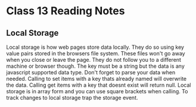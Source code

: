 # Class 13 Reading Notes

## Local Storage
Local storage is how web pages store data locally. They do so using key value pairs stored in the browsers file system. These files won't go away when you close or leave the page. They do not follow you to a different machine or browser though. The key must be a string but the data is any javascript supported data type. Don't forget to parse your data when needed. Calling to set items with a key thats already named will overwrite the data. Calling get items with a key that doesnt exist will return null. Local storage is in array form and you can use square brackets when calling. To track changes to local storage trap the storage event. 

